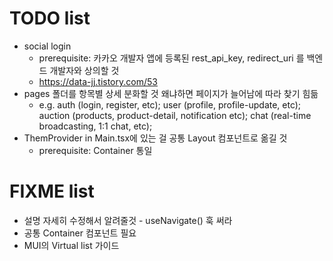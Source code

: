 # TODO list

- social login
  - prerequisite: 카카오 개발자 앱에 등록된 rest_api_key, redirect_uri 를 백엔드 개발자와 상의할 것
  - https://data-jj.tistory.com/53
- pages 폴더를 항목별 상세 분화할 것 왜냐하면 페이지가 늘어남에 따라 찾기 힘듦
  - e.g. auth (login, register, etc); user (profile, profile-update, etc); auction (products, product-detail, notification etc); chat (real-time broadcasting, 1:1 chat, etc);
- ThemProvider in Main.tsx에 있는 걸 공통 Layout 컴포넌트로 옮길 것
  - prerequisite: Container 통일

# FIXME list

- <Link to=".."> 설명 자세히 수정해서 알려줄것 
  - useNavigate() 훅 써라
- 공통 Container 컴포넌트 필요
- MUI의 Virtual list 가이드
